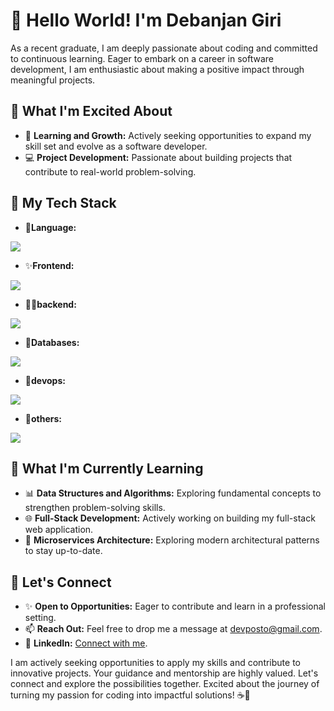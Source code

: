 # 👋 Hello World! I'm Debanjan Giri

As a recent graduate, I am deeply passionate about coding and committed to continuous learning. Eager to embark on a career in software development, I am enthusiastic about making a positive impact through meaningful projects.


## 💼 What I'm Excited About
- 🌱 **Learning and Growth:** Actively seeking opportunities to expand my skill set and evolve as a software developer.
- 💻 **Project Development:** Passionate about building projects that contribute to real-world problem-solving.

## 🚀 My Tech Stack

- 💎**Language:**
<a href="https://skillicons.dev">
  <img src="https://skillicons.dev/icons?i=java,typescript,javascript" />
</a>

- ✨**Frontend:**
<a href="https://skillicons.dev">
    <img src="https://skillicons.dev/icons?i=react,html,css" />
  </a>
  
- 🧑‍💻**backend:**
<a href="https://skillicons.dev">
    <img src="https://skillicons.dev/icons?i=spring,express,graphql" />
  </a>

- 🔋**Databases:**
<a href="https://skillicons.dev">
    <img src="https://skillicons.dev/icons?i=mongodb,mysql,redis" />
  </a>
  
- 🐋**devops:**
<a href="https://skillicons.dev">
    <img src="https://skillicons.dev/icons?i=docker,kubernetes,jenkins" />
  </a>
  
- 🤖**others:**
<a href="https://skillicons.dev">
    <img src="https://skillicons.dev/icons?i=git,aws,bun" />
  </a>

## 🌱 What I'm Currently Learning
- 📊 **Data Structures and Algorithms:** Exploring fundamental concepts to strengthen problem-solving skills.
- 🌐 **Full-Stack Development:** Actively working on building my full-stack web application.
- 🧿 **Microservices Architecture:** Exploring modern architectural patterns to stay up-to-date.

## 🤝 Let's Connect
- ✨ **Open to Opportunities:** Eager to contribute and learn in a professional setting.
- 📫 **Reach Out:** Feel free to drop me a message at devposto@gmail.com.
- 💼 **LinkedIn:** [Connect with me](https://www.linkedin.com/in/debanjanGiri).

I am actively seeking opportunities to apply my skills and contribute to innovative projects. Your guidance and mentorship are highly valued. Let's connect and explore the possibilities together. Excited about the journey of turning my passion for coding into impactful solutions! ☕🚀
